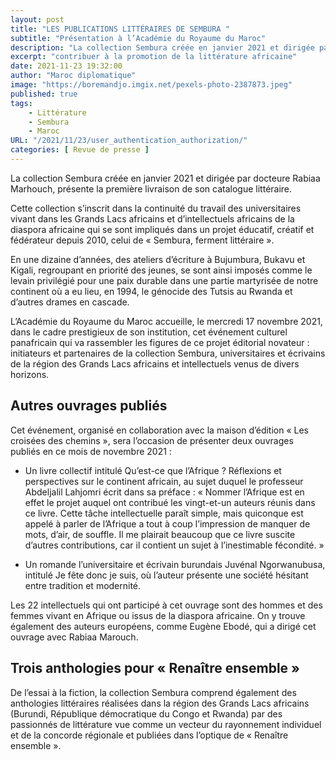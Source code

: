 ```yaml
---
layout: post 
title: "LES PUBLICATIONS LITTÉRAIRES DE SEMBURA "
subtitle: "Présentation à l’Académie du Royaume du Maroc"
description: "La collection Sembura créée en janvier 2021 et dirigée par docteure Rabiaa Marhouch, présente la première livraison de son catalogue littéraire.Cette collection s’inscrit dans la continuité du travail des universitaires vivant dans les Grands Lacs africains et d’intellectuels africains de la diaspora africaine qui se sont impliqués dans un projet éducatif, créatif et fédérateur depuis 2010, celui …"
excerpt: "contribuer à la promotion de la littérature africaine"
date: 2021-11-23 19:32:00
author: "Maroc diplomatique"
image: "https://boremandjo.imgix.net/pexels-photo-2387873.jpeg"
published: true
tags:
    - Littérature
    - Sembura
    - Maroc
URL: "/2021/11/23/user_authentication_authorization/"
categories: [ Revue de presse ]
---
```


La collection Sembura créée en janvier 2021 et dirigée par docteure Rabiaa Marhouch, présente la première livraison de son catalogue littéraire.

Cette collection s’inscrit dans la continuité du travail des universitaires vivant dans les Grands Lacs africains et d’intellectuels africains de la diaspora africaine qui se sont impliqués dans un projet éducatif, créatif et fédérateur depuis 2010, celui de « Sembura, ferment littéraire ».

En une dizaine d’années, des ateliers d’écriture à Bujumbura, Bukavu et Kigali, regroupant en priorité des jeunes, se sont ainsi imposés comme le levain privilégié pour une paix durable dans une partie martyrisée de notre continent où a eu lieu, en 1994, le génocide des Tutsis au Rwanda et d’autres drames en cascade.

L’Académie du Royaume du Maroc accueille, le mercredi 17 novembre 2021, dans le cadre prestigieux de son institution, cet événement culturel panafricain qui va rassembler les figures de ce projet éditorial novateur : initiateurs et partenaires de la collection Sembura, universitaires et écrivains de la région des Grands Lacs africains et intellectuels venus de divers horizons.

## Autres ouvrages publiés

 Cet événement, organisé en collaboration avec la maison d’édition « Les croisées des chemins », sera l’occasion de présenter deux ouvrages publiés en ce mois de novembre 2021 :

- Un livre collectif intitulé Qu’est-ce que l’Afrique ? Réflexions et perspectives sur le continent africain, au sujet duquel le professeur Abdeljalil Lahjomri écrit dans sa préface : « Nommer l’Afrique est en effet le projet auquel ont contribué les vingt-et-un auteurs réunis dans ce livre. Cette tâche intellectuelle paraît simple, mais quiconque est appelé à parler de l’Afrique a tout à coup l’impression de manquer de mots, d’air, de souffle. Il me plairait beaucoup que ce livre suscite d’autres contributions, car il contient un sujet à l’inestimable fécondité. »

- Un romande l’universitaire et écrivain burundais Juvénal Ngorwanubusa, intitulé Je fête donc je suis, où l’auteur présente une société hésitant entre tradition et modernité.

Les 22 intellectuels qui ont participé à cet ouvrage sont des hommes et des femmes vivant en Afrique ou issus de la diaspora africaine. On y trouve également des auteurs européens, comme Eugène Ebodé, qui a dirigé cet ouvrage avec Rabiaa Marouch.


## Trois anthologies pour « Renaître ensemble »

De l’essai à la fiction, la collection Sembura comprend également des anthologies littéraires réalisées dans la région des Grands Lacs africains (Burundi, République démocratique du Congo et Rwanda) par des passionnés de littérature vue comme un vecteur du rayonnement individuel et de la concorde régionale et publiées dans l’optique de « Renaître ensemble ».